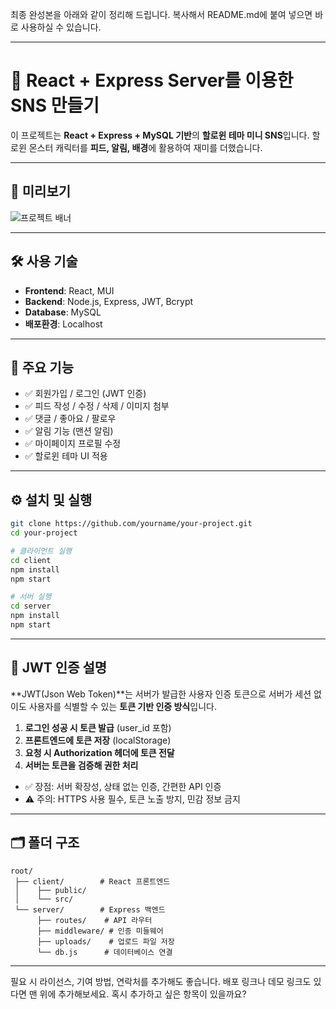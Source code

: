 최종 완성본을 아래와 같이 정리해 드립니다.
복사해서 README.md에 붙여 넣으면 바로 사용하실 수 있습니다.

---

# 🎃 React + Express Server를 이용한 SNS 만들기

이 프로젝트는 **React + Express + MySQL 기반**의 **할로윈 테마 미니 SNS**입니다.
할로윈 몬스터 캐릭터를 **피드, 알림, 배경**에 활용하여 재미를 더했습니다.

---

## 📸 미리보기

![프로젝트 배너](./assets/banner.png)

---

## 🛠️ 사용 기술

* **Frontend**: React, MUI
* **Backend**: Node.js, Express, JWT, Bcrypt
* **Database**: MySQL
* **배포환경**: Localhost

---

## 🧩 주요 기능

* ✅ 회원가입 / 로그인 (JWT 인증)
* ✅ 피드 작성 / 수정 / 삭제 / 이미지 첨부
* ✅ 댓글 / 좋아요 / 팔로우
* ✅ 알림 기능 (맨션 알림)
* ✅ 마이페이지 프로필 수정
* ✅ 할로윈 테마 UI 적용

---

## ⚙️ 설치 및 실행

```bash
git clone https://github.com/yourname/your-project.git
cd your-project

# 클라이언트 실행
cd client
npm install
npm start

# 서버 실행
cd server
npm install
npm start
```

---

## 🔐 JWT 인증 설명

\*\*JWT(Json Web Token)\*\*는 서버가 발급한 사용자 인증 토큰으로
서버가 세션 없이도 사용자를 식별할 수 있는 **토큰 기반 인증 방식**입니다.

1. **로그인 성공 시 토큰 발급** (user\_id 포함)
2. **프론트엔드에 토큰 저장** (localStorage)
3. **요청 시 Authorization 헤더에 토큰 전달**
4. **서버는 토큰을 검증해 권한 처리**

* ✅ 장점: 서버 확장성, 상태 없는 인증, 간편한 API 인증
* ⚠️ 주의: HTTPS 사용 필수, 토큰 노출 방지, 민감 정보 금지

---

## 🗂️ 폴더 구조

```
root/
 ├── client/        # React 프론트엔드
 │    ├── public/
 │    └── src/
 └── server/        # Express 백엔드
      ├── routes/    # API 라우터
      ├── middleware/ # 인증 미들웨어
      ├── uploads/    # 업로드 파일 저장
      └── db.js      # 데이터베이스 연결
```

---

필요 시 라이선스, 기여 방법, 연락처를 추가해도 좋습니다.
배포 링크나 데모 링크도 있다면 맨 위에 추가해보세요.
혹시 추가하고 싶은 항목이 있을까요?
